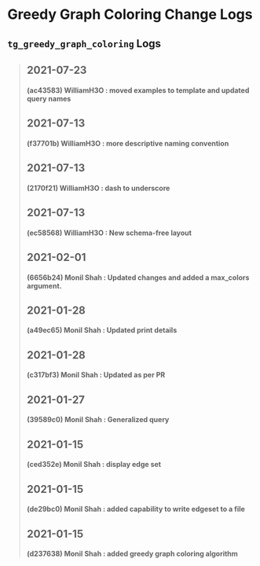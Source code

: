 
# Greedy Graph Coloring Change Logs

## `tg_greedy_graph_coloring` Logs
> ## 2021-07-23
> #### (ac43583) WilliamH3O : moved examples to template and updated query names
> ## 2021-07-13
> #### (f37701b) WilliamH3O : more descriptive naming convention
> ## 2021-07-13
> #### (2170f21) WilliamH3O : dash to underscore
> ## 2021-07-13
> #### (ec58568) WilliamH3O : New schema-free layout
> ## 2021-02-01
> #### (6656b24) Monil Shah : Updated changes and added a max_colors argument.
> ## 2021-01-28
> #### (a49ec65) Monil Shah : Updated print details
> ## 2021-01-28
> #### (c317bf3) Monil Shah : Updated as per PR
> ## 2021-01-27
> #### (39589c0) Monil Shah : Generalized query
> ## 2021-01-15
> #### (ced352e) Monil Shah : display edge set
> ## 2021-01-15
> #### (de29bc0) Monil Shah : added capability to write edgeset to a file
> ## 2021-01-15
> #### (d237638) Monil Shah : added greedy graph coloring algorithm
